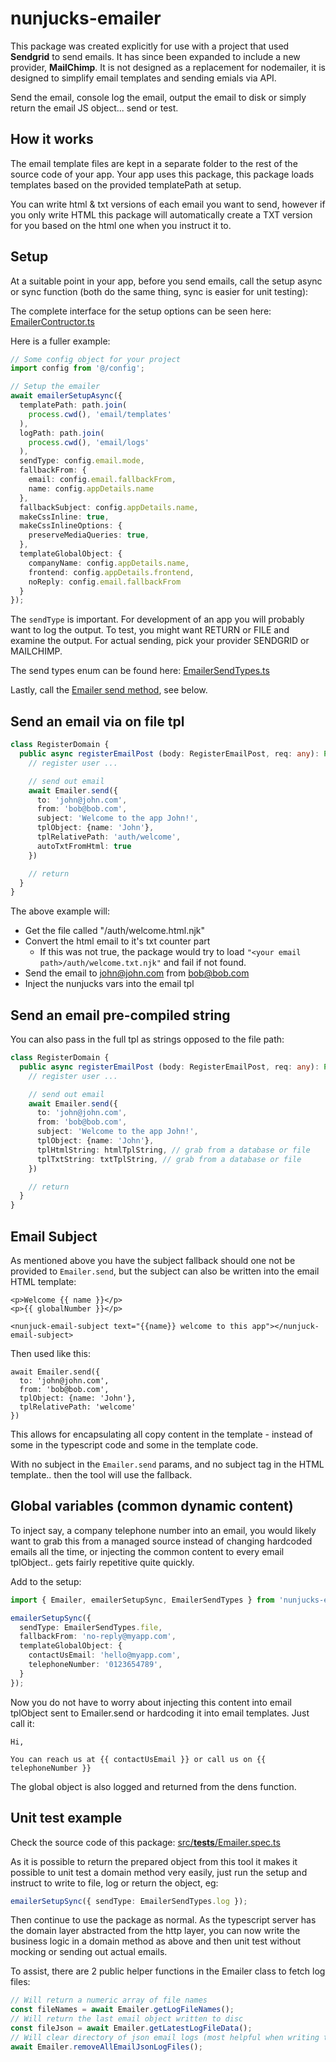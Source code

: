 # nunjucks-emailer

This package was created explicitly for use with a project that used **Sendgrid** to send emails. It has since been expanded to include a new provider, **MailChimp**. It is not designed as a replacement for nodemailer, it is designed to simplify email templates and sending emials via API. 

Send the email, console log the email, output the email to disk or simply return the email JS object... send or test. 

## How it works
The email template files are kept in a separate folder to the rest of the source code of your app. Your app uses this package, this package loads templates based on the provided templatePath at setup.

You can write html & txt versions of each email you want to send, however if you only write HTML this package will automatically create a TXT version for you based on the html one when you instruct it to.

## Setup
At a suitable point in your app, before you send emails, call the setup async or sync function (both do the same thing, sync is easier for unit testing):

The complete interface for the setup options can be seen here: [EmailerContructor.ts](https://github.com/j-d-carmichael/nunjucks-emailer/blob/master/src/interfaces/EmailerContructor.ts)

Here is a fuller example:
```typescript
// Some config object for your project
import config from '@/config';

// Setup the emailer
await emailerSetupAsync({
  templatePath: path.join(
    process.cwd(), 'email/templates'
  ),
  logPath: path.join(
    process.cwd(), 'email/logs'
  ),
  sendType: config.email.mode,
  fallbackFrom: {
    email: config.email.fallbackFrom,
    name: config.appDetails.name
  },
  fallbackSubject: config.appDetails.name,
  makeCssInline: true,
  makeCssInlineOptions: {
    preserveMediaQueries: true,
  },
  templateGlobalObject: {
    companyName: config.appDetails.name,
    frontend: config.appDetails.frontend,
    noReply: config.email.fallbackFrom
  }
});
```

The `sendType` is important. For development of an app you will probably want to log the output. To test, you might want RETURN or FILE and examine the output. For actual sending, pick your provider SENDGRID or MAILCHIMP.

The send types enum can be found here: [EmailerSendTypes.ts](https://github.com/j-d-carmichael/nunjucks-emailer/blob/master/src/enums/EmailerSendTypes.ts)


Lastly, call the [Emailer send method](https://github.com/johndcarmichael/nunjucks-emailer/blob/master/src/Emailer.ts#L9), see below.

## Send an email via on file tpl
```typescript
class RegisterDomain {
  public async registerEmailPost (body: RegisterEmailPost, req: any): Promise<Login> {
    // register user ...

    // send out email
    await Emailer.send({
      to: 'john@john.com',
      from: 'bob@bob.com', 
      subject: 'Welcome to the app John!', 
      tplObject: {name: 'John'}, 
      tplRelativePath: 'auth/welcome',
      autoTxtFromHtml: true
    })

    // return 
  }
}
```

The above example will:
- Get the file called "<your email path>/auth/welcome.html.njk"
- Convert the html email to it's txt counter part
  - If this was not true, the package would try to load `"<your email path>/auth/welcome.txt.njk"` and fail if not found.
- Send the email to john@john.com from bob@bob.com
- Inject the nunjucks vars into the email tpl


## Send an email pre-compiled string

You can also pass in the full tpl as strings opposed to the file path:
```typescript
class RegisterDomain {
  public async registerEmailPost (body: RegisterEmailPost, req: any): Promise<Login> {
    // register user ...

    // send out email
    await Emailer.send({
      to: 'john@john.com',
      from: 'bob@bob.com', 
      subject: 'Welcome to the app John!', 
      tplObject: {name: 'John'},
      tplHtmlString: htmlTplString, // grab from a database or file
      tplTxtString: txtTplString, // grab from a database or file
    })

    // return 
  }
}
```

## Email Subject
As mentioned above you have the subject fallback should one not be provided to `Emailer.send`, but the subject can also be written into the email HTML template:
```
<p>Welcome {{ name }}</p>
<p>{{ globalNumber }}</p>

<nunjuck-email-subject text="{{name}} welcome to this app"></nunjuck-email-subject>
```

Then used like this:
```
await Emailer.send({
  to: 'john@john.com',
  from: 'bob@bob.com', 
  tplObject: {name: 'John'}, 
  tplRelativePath: 'welcome'
})
```

This allows for encapsulating all copy content in the template - instead of some in the typescript code and some in the template code.

With no subject in the `Emailer.send` params, and no subject tag in the HTML template.. then the tool will use the fallback. 


## Global variables (common dynamic content)
To inject say, a company telephone number into an email, you would likely want to grab this from a managed source instead of changing hardcoded emails all the time, or injecting the common content to every email tplObject.. gets fairly repetitive quite quickly.

Add to the setup:
```typescript
import { Emailer, emailerSetupSync, EmailerSendTypes } from 'nunjucks-emailer';

emailerSetupSync({
  sendType: EmailerSendTypes.file,
  fallbackFrom: 'no-reply@myapp.com',
  templateGlobalObject: {
    contactUsEmail: 'hello@myapp.com',
    telephoneNumber: '0123654789',
  }
});
```

Now you do not have to worry about injecting this content into email tplObject sent to Emailer.send or hardcoding it into email templates. Just call it:
```twig
Hi,

You can reach us at {{ contactUsEmail }} or call us on {{ telephoneNumber }}
```

The global object is also logged and returned from the dens function.


## Unit test example

Check the source code of this package: [src/__tests__/Emailer.spec.ts](https://github.com/johndcarmichael/nunjucks-emailer/blob/master/src/__tests__/Emailer.ts)

As it is possible to return the prepared object from this tool it makes it possible to unit test a domain method very easily, just run the setup and instruct to write to file, log or return the object, eg:

```typescript
emailerSetupSync({ sendType: EmailerSendTypes.log });
```

Then continue to use the package as normal. As the typescript server has the domain layer abstracted from the http layer, you can now write the business logic in a domain method as above and then unit test without mocking or sending out actual emails.

To assist, there are 2 public helper functions in the Emailer class to fetch log files:
```typescript
// Will return a numeric array of file names
const fileNames = await Emailer.getLogFileNames();
// Will return the last email object written to disc
const fileJson = await Emailer.getLatestLogFileData();
// Will clear directory of json email logs (most helpful when writing tests the app which uses this class)
await Emailer.removeAllEmailJsonLogFiles();
```
